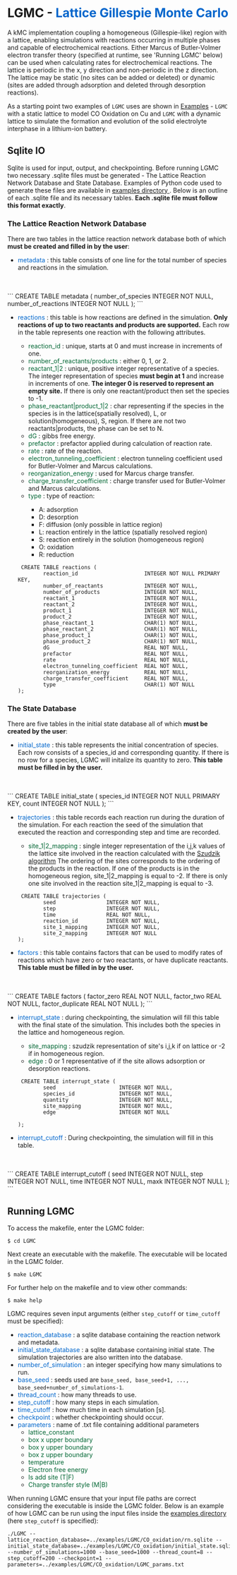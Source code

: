 # LGMC - <span style="color: #0066CC"> Lattice Gillespie Monte Carlo </span>

A kMC implementation coupling a homogeneous (Gillespie-like) region with a lattice, enabling simulations with reactions occurring in multiple phases and capable of electrochemical reactions. Either Marcus of Butler-Volmer electron transfer theory (specified at runtime, see 'Running LGMC' below) can be used when calculating rates for electrochemical reactions. The lattice is periodic in the x, y direction and non-periodic in the z direction. The lattice may be static (no sites can be added or deleted) or dynamic (sites are added through adsorption and deleted through desorption reactions).

As a starting point two examples of `LGMC` uses are shown in [Examples](./Examples.html) - `LGMC` with a static lattice to model CO Oxidation on Cu and `LGMC` with a dynamic lattice to simulate the formation and evolution of the solid electrolyte interphase in a lithium-ion battery.

## Sqlite IO  

Sqlite is used for input, output, and checkpointing. Before running LGMC two necessary .sqlite files must be generated - The Lattice Reaction Network Database and State Database. Examples of Python code used to generate these files are available in <a href="{{ site.github.repository_url }}"> examples directory </a>. Below is an outline of each .sqlite file and its necessary tables. **Each .sqlite file must follow this format exactly**. 

### The Lattice Reaction Network Database 

There are two tables in the lattice reaction network database both of which **must be created and filled in by the user**:
- <span style="color:#0066CC"> metadata </span> : this table consists of one line for the total number of species and reactions in the simulation.
<br>
<br>
```
CREATE TABLE metadata (
    number_of_species   INTEGER NOT NULL,
    number_of_reactions INTEGER NOT NULL
);
```
<ul>
<li>
<span style="color:#0066CC"> reactions </span>: this table is how reactions are defined in the simulation. <b> Only reactions of up to two reactants and products are supported.</b> Each row in the table represents one reaction with the following attributes. </li>
    <ul>
    <li> <span style="color:#006633"> reaction_id </span>: unique, starts at 0 and must increase in increments of one. </li>
    <li> <span style="color:#006633"> number_of_reactants/products </span>: either 0, 1, or 2. </li>
    <li> <span style="color:#006633"> reactant_1&#124;2 </span>: unique, positive integer representative of a species. The integer representation of species <b>must begin at 1</b> and increase in increments of one. <b>The integer 0 is reserved to represent an empty site.</b> If there is only one reactant/product then set the species to -1. </li>
    <li> <span style="color:#006633"> phase_reactant&#124;product_1&#124;2 </span>: char representing if the species in the species is in the lattice(spatially resolved), L, or solution(homogeneous), S, region. If there are not two reactants&#124;products, the phase can be set to N. </li>
    <li> <span style="color:#006633"> dG </span>: gibbs free energy. </li>
    <li> <span style="color:#006633"> prefactor </span>: prefactor applied during calculation of reaction rate. </li>
    <li> <span style="color:#006633"> rate </span>: rate of the reaction. </li>
    <li> <span style="color:#006633"> electron_tunneling_coefficient </span>: electron tunneling coefficient used for Butler-Volmer and Marcus calculations. </li>
    <li> <span style="color:#006633"> reorganization_energy </span>: used for Marcus charge transfer. </li>
    <li> <span style="color:#006633"> charge_transfer_coefficient </span>: charge transfer used for Butler-Volmer and Marcus calculations. </li>
    <li> <span style="color:#006633"> type </span>: type of reaction: </li>
    <ul>
        <li> A: adsorption </li>
        <li> D: desorption </li>
        <li> F: diffusion (only possible in lattice region) </li>
        <li> L: reaction entirely in the lattice (spatially resolved region) </li>
        <li> S: reaction entirely in the solution (homogeneous region) </li>
        <li> O: oxidation </li>
        <li> R: reduction </li>
    </ul> </ul>

<pre><code> CREATE TABLE reactions (
        reaction_id                     INTEGER NOT NULL PRIMARY KEY,
        number_of_reactants             INTEGER NOT NULL,
        number_of_products              INTEGER NOT NULL,
        reactant_1                      INTEGER NOT NULL,
        reactant_2                      INTEGER NOT NULL,
        product_1                       INTEGER NOT NULL,
        product_2                       INTEGER NOT NULL,
        phase_reactant_1                CHAR(1) NOT NULL,
        phase_reactant_2                CHAR(1) NOT NULL,
        phase_product_1                 CHAR(1) NOT NULL,
        phase_product_2                 CHAR(1) NOT NULL,
        dG                              REAL NOT NULL,
        prefactor                       REAL NOT NULL,
        rate                            REAL NOT NULL,
        electron_tunneling_coefficient  REAL NOT NULL,
        reorganization_energy           REAL NOT NULL,
        charge_transfer_coefficient     REAL NOT NULL,
        type                            CHAR(1) NOT NULL
);
</code></pre>
</ul> 

### The State Database 
There are five tables in the initial state database all of which **must be created by the user**: 

- <span style="color:#0066CC"> initial_state </span>: this table represents the initial concentration of species. Each row consists of a species_id and corresponding quantity. If there is no row for a species, LGMC will initalize its quantity to zero. **This table must be filled in by the user.**
<br>
<br>
```
CREATE TABLE initial_state (
        species_id             INTEGER NOT NULL PRIMARY KEY,
        count                  INTEGER NOT NULL
);
```

<ul>
<li> <span style="color:#0066CC"> trajectories </span>: this table records each reaction run during the duration of the simulation. For each reaction the seed of the simulation that executed the reaction and corresponding step and time are recorded. </li>
     <ul>
     <li> <span style="color:#006633"> site_1&#124;2_mapping </span>: single integer representation of the i,j,k values of the lattice site involved in the reaction calculated with the  <a href="./szudzik.md">Szudzik algorithm</a> The ordering of the sites corresponds to the ordering of the products in the reaction. If one of the products is in the homogeneous region, site_1&#124;2_mapping is equal to -2. If there is only one site involved in the reaction site_1&#124;2_mapping is equal to -3. 
     </li>
     </ul>
<pre><code> CREATE TABLE trajectories (
        seed                INTEGER NOT NULL,
        step                INTEGER NOT NULL,
        time                REAL NOT NULL,
        reaction_id         INTEGER NOT NULL,
        site_1_mapping      INTEGER NOT NULL,
        site_2_mapping      INTEGER NOT NULL
);
</code></pre>
</ul>

- <span style="color:#0066CC"> factors </span>: this table contains factors that can be used to modify rates of reactions which have zero or two reactants, or have duplicate reactants. **This table must be filled in by the user.**
<br>
<br>
```
CREATE TABLE factors (
        factor_zero      REAL NOT NULL,
        factor_two       REAL NOT NULL,
        factor_duplicate REAL NOT NULL
);
```

<ul>
<li> <span style="color:#0066CC"> interrupt_state </span>: during checkpointing, the simulation will fill this table with the final state of the simulation. This includes both the species in the lattice and homogeneous region. </li>
    <ul>
    <li> <span style="color:#006633"> site_mapping </span>: szudzik representation of site's i,j,k if on lattice or -2 if in homogeneous region. </li>
    <li> <span style="color:#006633"> edge </span>: 0 or 1 representative of if the site allows adsorption or desorption reactions. </li>
</ul>

<pre><code> CREATE TABLE interrupt_state (
        seed                    INTEGER NOT NULL,
        species_id              INTEGER NOT NULL,
        quantity                INTEGER NOT NULL,
        site_mapping            INTEGER NOT NULL,
        edge                    INTEGER NOT NULL
        
);
</code></pre>
</ul>

- <span style="color:#0066CC"> interrupt_cutoff </span>: During checkpointing, the simulation will fill in this table.
<br>
<br>
```
CREATE TABLE interrupt_cutoff (
        seed                    INTEGER NOT NULL,
        step                    INTEGER NOT NULL,
        time                    INTEGER NOT NULL,
        maxk                    INTEGER NOT NULL
);
```

## Running LGMC
To access the makefile, enter the LGMC folder:

```
$ cd LGMC
```

Next create an executable with the makefile. The executable will be located in the LGMC folder.

```
$ make LGMC
```

For further help on the makefile and to view other commands:

```
$ make help
```

LGMC requires seven input arguments (either `step_cutoff` or `time_cutoff` must be specified): 

- <span style="color:#0066CC"> reaction_database </span>: a sqlite database containing the reaction network and metadata.
- <span style="color:#0066CC"> initial_state_database </span>: a sqlite database containing initial state. The simulation trajectories are also written into the database.
-  <span style="color:#0066CC">number_of_simulation </span>: an integer specifying how many simulations to run.
-  <span style="color:#0066CC">base_seed </span>: seeds used are `base_seed, base_seed+1, ..., base_seed+number_of_simulations-1`.
- <span style="color:#0066CC"> thread_count </span>: how many threads to use.
- <span style="color:#0066CC"> step_cutoff </span>: how many steps in each simulation.
- <span style="color:#0066CC"> time_cutoff </span>: how much time in each simulation [s].
- <span style="color:#0066CC"> checkpoint </span>: whether checkpointing should occur.
- <span style="color:#0066CC"> parameters </span>: name of .txt file containing additional parameters
    - <span style="color:#006633"> lattice_constant </span>
    - <span style="color:#006633"> box x upper boundary </span>
    - <span style="color:#006633"> box y upper boundary </span>
    - <span style="color:#006633"> box z upper boundary </span>
    - <span style="color:#006633"> temperature </span>
    - <span style="color:#006633"> Electron free energy </span>
    - <span style="color:#006633"> Is add site (T\|F) </span>
    - <span style="color:#006633"> Charge transfer style (M\|B) </span>

When running LGMC ensure that your input file paths are correct considering the executable is inside the LGMC folder. Below is an example of how LGMC can be run using the input files inside the <a href="{{ site.github.repository_url }}"> examples directory </a> (here `step_cutoff` is specified):

```
./LGMC --lattice_reaction_database=../examples/LGMC/CO_oxidation/rn.sqlite --initial_state_database=../examples/LGMC/CO_oxidation/initial_state.sqlite --number_of_simulations=1000 --base_seed=1000 --thread_count=8 --step_cutoff=200 --checkpoint=1 --parameters=../examples/LGMC/CO_oxidation/LGMC_params.txt
```
